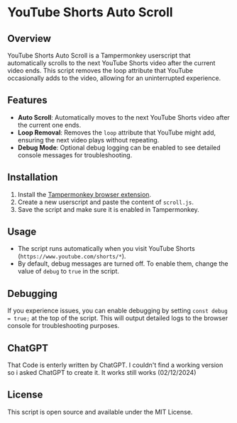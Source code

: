 # YouTube Shorts Auto Scroll

## Overview
YouTube Shorts Auto Scroll is a Tampermonkey userscript that automatically scrolls to the next YouTube Shorts video after the current video ends. This script removes the loop attribute that YouTube occasionally adds to the video, allowing for an uninterrupted experience.

## Features
- **Auto Scroll**: Automatically moves to the next YouTube Shorts video after the current one ends.
- **Loop Removal**: Removes the `loop` attribute that YouTube might add, ensuring the next video plays without repeating.
- **Debug Mode**: Optional debug logging can be enabled to see detailed console messages for troubleshooting.

## Installation
1. Install the [Tampermonkey browser extension](https://www.tampermonkey.net/).
2. Create a new userscript and paste the content of `scroll.js`.
3. Save the script and make sure it is enabled in Tampermonkey.

## Usage
- The script runs automatically when you visit YouTube Shorts (`https://www.youtube.com/shorts/*`).
- By default, debug messages are turned off. To enable them, change the value of `debug` to `true` in the script.

## Debugging
If you experience issues, you can enable debugging by setting `const debug = true;` at the top of the script. This will output detailed logs to the browser console for troubleshooting purposes.

## ChatGPT
That Code is enterly written by ChatGPT. I couldn't find a working version so i asked ChatGPT to create it. It works still works (02/12/2024)

## License
This script is open source and available under the MIT License.

